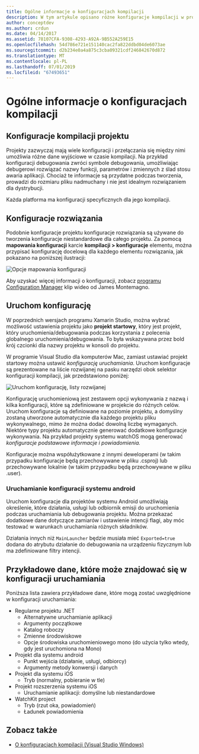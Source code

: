 ```yaml
---
title: Ogólne informacje o konfiguracjach kompilacji
description: W tym artykule opisano różne konfiguracje kompilacji w programie Visual Studio dla komputerów Mac
author: conceptdev
ms.author: crdun
ms.date: 04/14/2017
ms.assetid: 78107CFA-9308-4293-A92A-9B552A259E15
ms.openlocfilehash: 54d786e721e151140cac2fa822ddbd04de6073ae
ms.sourcegitcommit: d2b234e0a4a875c3cba09321cdf246842670d872
ms.translationtype: MT
ms.contentlocale: pl-PL
ms.lasthandoff: 07/01/2019
ms.locfileid: "67493651"
---
```

# <a name="understanding-build-configurations"></a>Ogólne informacje o konfiguracjach kompilacji

## <a name="project-build-configurations"></a>Konfiguracje kompilacji projektu

Projekty zazwyczaj mają wiele konfiguracji i przełączania się między nimi umożliwia różne dane wyjściowe w czasie kompilacji. Na przykład konfiguracji debugowania zwróci symbole debugowania, umożliwiając debugerowi rozwiązać nazwy funkcji, parametrów i zmiennych z ślad stosu awaria aplikacji. Chociaż te informacje są przydatne podczas tworzenia, prowadzi do rozmiaru pliku nadmuchany i nie jest idealnym rozwiązaniem dla dystrybucji.

Każda platforma ma konfiguracji specyficznych dla jego kompilacji.

## <a name="solution-configurations"></a>Konfiguracje rozwiązania

Podobnie konfiguracje projektu konfiguracje rozwiązania są używane do tworzenia konfiguracje niestandardowe dla całego projektu. Za pomocą **mapowania konfiguracji** karcie **kompilacji > konfiguracje** elementu, można przypisać konfigurację docelową dla każdego elementu rozwiązania, jak pokazano na poniższej ilustracji:

![Opcje mapowania konfiguracji](media/projects-and-solutions-image3.png)

Aby uzyskać więcej informacji o konfiguracji, zobacz [programu Configuration Manager](https://www.youtube.com/watch?v=tjSdkqYh5Vg) klip wideo od James Montemagno.

## <a name="run-configuration"></a>Uruchom konfigurację

W poprzednich wersjach programu Xamarin Studio, można wybrać możliwość ustawienia projektu jako **projekt startowy**, który jest projekt, który uruchomienia/debugowania podczas korzystania z polecenia globalnego uruchomienia/debugowania. To była wskazywana przez bold krój czcionki dla nazwy projektu w konsoli do projektu.

W programie Visual Studio dla komputerów Mac, zamiast ustawiać projekt startowy można ustawić _konfigurację uruchamiania_. Uruchom konfiguracje są prezentowane na liście rozwijanej na pasku narzędzi obok selektor konfiguracji kompilacji, jak przedstawiono poniżej:

![Uruchom konfigurację, listy rozwijanej](media/projects-and-solutions-image8.png)

Konfigurację uruchomieniową jest zestawem opcji wykonywania z nazwą i kilka konfiguracji, które są zdefiniowane w projekcie do różnych celów. Uruchom konfiguracje są definiowane na poziomie projektu, a domyślny zostaną utworzone automatycznie dla każdego projektu pliku wykonywalnego, mimo że można dodać dowolną liczbę wymaganych. Niektóre typy projektu automatycznie generować dodatkowe konfiguracje wykonywania. Na przykład projekty systemu watchOS mogą generować _konfiguracje podstawowe informacje i powiadomienia._

Konfiguracje można współużytkowane z innymi deweloperami (w takim przypadku konfiguracje będą przechowywane w pliku .csproj) lub przechowywane lokalnie (w takim przypadku będą przechowywane w pliku .user).

### <a name="android-run-configurations"></a>Uruchamianie konfiguracji systemu android

Uruchom konfiguracje dla projektów systemu Android umożliwiają określenie, które działania, usługi lub odbiornik emisji do uruchomienia podczas uruchamiania lub debugowania projektu. Można przekazać dodatkowe dane dotyczące zamiarów i ustawienie intencji flagi, aby móc testować w warunkach uruchamiania różnych składników.

Działania innych niż `MainLauncher` będzie musiała mieć `Exported=true` dodana do atrybutu działanie do debugowania na urządzeniu fizycznym lub ma zdefiniowane filtry intencji.

## <a name="examples-of-data-that-might-be-included-in-run-configurations"></a>Przykładowe dane, które może znajdować się w konfiguracji uruchamiania

Poniższa lista zawiera przykładowe dane, które mogą zostać uwzględnione w konfiguracji uruchamiania:

* Regularne projektu .NET
    * Alternatywne uruchamianie aplikacji
    * Argumenty początkowe
    * Katalog roboczy
    * Zmienne środowiskowe
    * Opcje środowiska uruchomieniowego mono (do użycia tylko wtedy, gdy jest uruchomiona na Mono)
* Projekt dla systemu android
    * Punkt wejścia (działanie, usługi, odbiorcy)
    * Argumenty metody konwersji i danych
* Projekt dla systemu iOS
    * Tryb (normalny, pobieranie w tle)
* Projekt rozszerzenia systemu iOS
    * Uruchamianie aplikacji: domyślne lub niestandardowe
* WatchKit project
    * Tryb (rzut oka, powiadomień)
    * Ładunek powiadomienia

## <a name="see-also"></a>Zobacz także

- [O konfiguracjach kompilacji (Visual Studio Windows)](/visualstudio/ide/understanding-build-configurations)
